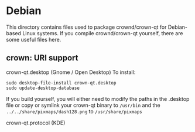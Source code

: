 
Debian
====================
This directory contains files used to package crownd/crown-qt
for Debian-based Linux systems. If you compile crownd/crown-qt yourself, there are some useful files here.

## crown: URI support ##


crown-qt.desktop  (Gnome / Open Desktop)
To install:

	sudo desktop-file-install crown-qt.desktop
	sudo update-desktop-database

If you build yourself, you will either need to modify the paths in
the .desktop file or copy or symlink your crown-qt binary to `/usr/bin`
and the `../../share/pixmaps/dash128.png` to `/usr/share/pixmaps`

crown-qt.protocol (KDE)

